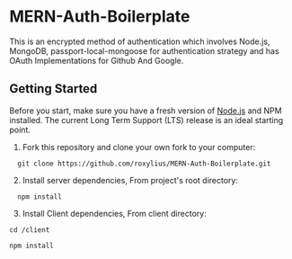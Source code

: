 # MERN-Auth-Boilerplate
This is an encrypted method of authentication which involves Node.js, MongoDB, passport-local-mongoose for authentication strategy and has OAuth Implementations for Github And Google.

## Getting Started
Before you start, make sure you have a fresh version of [Node.js](https://nodejs.org/en/) and NPM installed. The current Long Term Support (LTS) release is an ideal starting point.

1. Fork this repository and clone your own fork to your computer:
  ```
    git clone https://github.com/roxylius/MERN-Auth-Boilerplate.git
  ```

2. Install server dependencies, From project's root directory:
```
  npm install 
```

3. Install Client dependencies, From client directory:
```
cd /client
```
```
npm install
```
